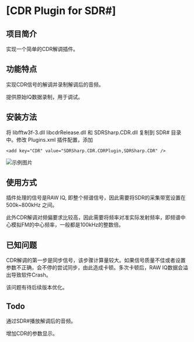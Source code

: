 # [CDR Plugin for SDR#]

## 项目简介
实现一个简单的CDR解调插件。

## 功能特点
实现CDR信号的解调并录制解调后的音频。

提供原始IQ数据录制，用于调试。


## 安装方法
将 libfftw3f-3.dll libcdrRelease.dll 和 SDRSharp.CDR.dll 复制到 SDR# 目录中。修改 Plugins.xml 插件配置，添加 

 ```<add key="CDR" value="SDRSharp.CDR.CDRPlugin,SDRSharp.CDR" /> ``` 


![示例图片](Doc/Screenshort.PNG)

## 使用方式
插件处理的信号是RAW IQ, 即整个频谱信号，因此需要将SDR的采集带宽设置在500k~800kHz 之间。

此外CDR解调对频偏要求比较高，因此需要将频率对准实际发射频率，即频谱中心模拟FM的中心频率，一般都是100kHz的整数倍。

## 已知问题
CDR解调的第一步是同步信号，该步骤计算量较大。如果信号质量不佳或者设置参数不正确，会不停的尝试同步，由此造成卡顿。多次卡顿后，RAW IQ数据会溢出导致软件Crash。

该问题有待后续版本优化。



## Todo
通过SDR#播放解调后的音频。

增加CDR的参数显示。